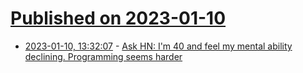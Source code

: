 # [Published on 2023-01-10](index.md)

* [2023-01-10, 13:32:07](https://news.ycombinator.com/item?id=34324567) - [Ask HN: I'm 40 and feel my mental ability declining. Programming seems harder](https://news.ycombinator.com/item?id=34324567)
